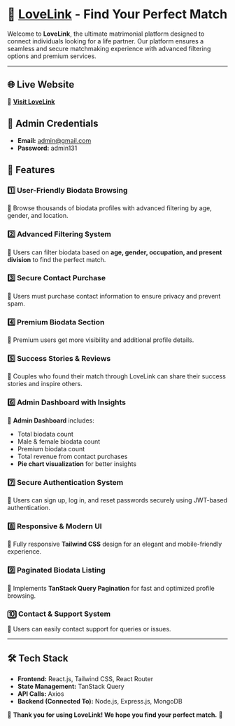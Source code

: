 # 💍 [LoveLink](https://lovelink-5e84a.web.app) - Find Your Perfect Match  

Welcome to **LoveLink**, the ultimate matrimonial platform designed to connect individuals looking for a life partner. Our platform ensures a seamless and secure matchmaking experience with advanced filtering options and premium services.

---

## 🌐 Live Website  
🔗 **[Visit LoveLink](https://lovelink-5e84a.web.app)**  

## 🔑 Admin Credentials  
- **Email:** admin@gmail.com  
- **Password:** admin131 

## 🚀 Features  

### **1️⃣ User-Friendly Biodata Browsing**  
🔹 Browse thousands of biodata profiles with advanced filtering by age, gender, and location.  

### **2️⃣ Advanced Filtering System**  
🔹 Users can filter biodata based on **age, gender, occupation, and present division** to find the perfect match.  

### **3️⃣ Secure Contact Purchase**  
🔹 Users must purchase contact information to ensure privacy and prevent spam.  

### **4️⃣ Premium Biodata Section**  
🔹 Premium users get more visibility and additional profile details.  

### **5️⃣ Success Stories & Reviews**  
🔹 Couples who found their match through LoveLink can share their success stories and inspire others.  

### **6️⃣ Admin Dashboard with Insights**  
🔹 **Admin Dashboard** includes:  
   - Total biodata count  
   - Male & female biodata count  
   - Premium biodata count  
   - Total revenue from contact purchases  
   - **Pie chart visualization** for better insights  

### **7️⃣ Secure Authentication System**  
🔹 Users can sign up, log in, and reset passwords securely using JWT-based authentication.  

### **8️⃣ Responsive & Modern UI**  
🔹 Fully responsive **Tailwind CSS** design for an elegant and mobile-friendly experience.  

### **9️⃣ Paginated Biodata Listing**  
🔹 Implements **TanStack Query Pagination** for fast and optimized profile browsing.  

### **🔟 Contact & Support System**  
🔹 Users can easily contact support for queries or issues.  

---

## 🛠️ Tech Stack  
- **Frontend:** React.js, Tailwind CSS, React Router  
- **State Management:** TanStack Query  
- **API Calls:** Axios  
- **Backend (Connected To):** Node.js, Express.js, MongoDB  

💙 **Thank you for using LoveLink! We hope you find your perfect match.** 🎉  
